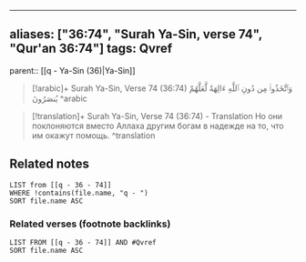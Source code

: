 
---
aliases: ["36:74", "Surah Ya-Sin, verse 74", "Qur'an 36:74"]
tags: Qvref
---

parent:: [[q - Ya-Sin (36)|Ya-Sin]]

> [!arabic]+ Surah Ya-Sin, Verse 74 (36:74)
> <span class="quran-arabic">وَٱتَّخَذُوا۟ مِن دُونِ ٱللَّهِ ءَالِهَةً لَّعَلَّهُمْ يُنصَرُونَ</span>
^arabic

> [!translation]+ Surah Ya-Sin, Verse 74 (36:74) - Translation
> Но они поклоняются вместо Аллаха другим богам в надежде на то, что им окажут помощь.
^translation



## Related notes
```dataview
LIST from [[q - 36 - 74]]
WHERE !contains(file.name, "q - ")
SORT file.name ASC
```

### Related verses (footnote backlinks)
```dataview
LIST FROM [[q - 36 - 74]] AND #Qvref
SORT file.name ASC
```

